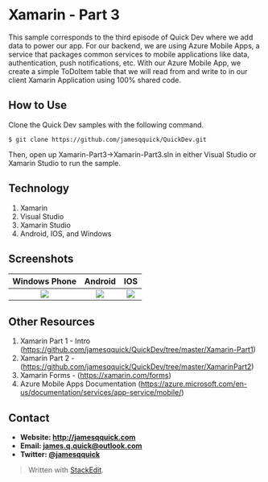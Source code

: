 **Xamarin - Part 3**
======
 This sample corresponds to the third episode of Quick Dev where we add data to power our app.  For our backend, we are using Azure Mobile Apps, a service that packages common services to mobile applications like data, authentication, push notifications, etc.  With our Azure Mobile App, we create a simple ToDoItem table that we will read from and write to in our client Xamarin Application using 100% shared code.

## **How to Use**

Clone the Quick Dev samples with the following command.

```$ git clone https://github.com/jamesqquick/QuickDev.git ```

Then, open up Xamarin-Part3->Xamarin-Part3.sln in either Visual Studio or Xamarin Studio to run the sample.

## **Technology**

 1. Xamarin
 2. Visual Studio
 3. Xamarin Studio
 4. Android, IOS, and Windows

## **Screenshots**


Windows Phone               |  Android                |   IOS
:-------------------------:|:-------------------------:|:-------------------------:
![](https://raw.githubusercontent.com/jamesqquick/QuickDev/master/Screenshots/Xamarin3-Windows.PNG)  |  ![](https://raw.githubusercontent.com/jamesqquick/QuickDev/master/Screenshots/Xamarin3-Android.PNG)  |  ![ ](https://raw.githubusercontent.com/jamesqquick/QuickDev/master/Screenshots/Xamarin3-IOS.PNG)
 

## **Other Resources**
1. Xamarin Part 1 - Intro (https://github.com/jamesqquick/QuickDev/tree/master/Xamarin-Part1)
2. Xamarin Part 2 - (https://github.com/jamesqquick/QuickDev/tree/master/XamarinPart2)
3. Xamarin Forms - (https://xamarin.com/forms)
4. Azure Mobile Apps Documentation (https://azure.microsoft.com/en-us/documentation/services/app-service/mobile/)



## **Contact** ##
* **Website: http://jamesqquick.com**
* **Email: james.q.quick@outlook.com**
* **Twitter: [@jamesqquick](https:**//**twitter.com/jamesqquick)** 


> Written with [StackEdit](https://stackedit.io/).

